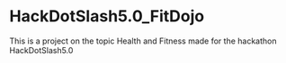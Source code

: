 # HackDotSlash5.0_FitDojo
This is a project on the topic Health and Fitness made for the hackathon HackDotSlash5.0
